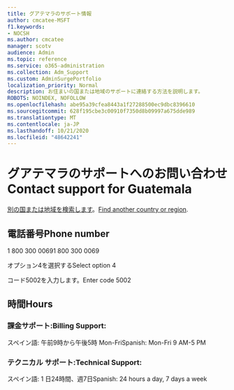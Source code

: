 ```yaml
---
title: グアテマラのサポート情報
author: cmcatee-MSFT
f1.keywords:
- NOCSH
ms.author: cmcatee
manager: scotv
audience: Admin
ms.topic: reference
ms.service: o365-administration
ms.collection: Adm_Support
ms.custom: AdminSurgePortfolio
localization_priority: Normal
description: お住まいの国または地域のサポートに連絡する方法を説明します。
ROBOTS: NOINDEX, NOFOLLOW
ms.openlocfilehash: abe95a39cfea8443a1f27288500ec9dbc8396610
ms.sourcegitcommit: 628f195cbe3c00910f7350d8b09997a675dde989
ms.translationtype: MT
ms.contentlocale: ja-JP
ms.lasthandoff: 10/21/2020
ms.locfileid: "48642241"
---
```

# <a name="contact-support-for-guatemala"></a><span data-ttu-id="a58e5-103">グアテマラのサポートへのお問い合わせ</span><span class="sxs-lookup"><span data-stu-id="a58e5-103">Contact support for Guatemala</span></span>

<span data-ttu-id="a58e5-104">[別の国または地域を検索します](../contact-support-for-business-products.md)。</span><span class="sxs-lookup"><span data-stu-id="a58e5-104">[Find another country or region](../contact-support-for-business-products.md).</span></span>

## <a name="phone-number"></a><span data-ttu-id="a58e5-105">電話番号</span><span class="sxs-lookup"><span data-stu-id="a58e5-105">Phone number</span></span>
<span data-ttu-id="a58e5-106">1 800 300 0069</span><span class="sxs-lookup"><span data-stu-id="a58e5-106">1 800 300 0069</span></span>

<span data-ttu-id="a58e5-107">オプション4を選択する</span><span class="sxs-lookup"><span data-stu-id="a58e5-107">Select option 4</span></span>

<span data-ttu-id="a58e5-108">コード5002を入力します。</span><span class="sxs-lookup"><span data-stu-id="a58e5-108">Enter code 5002</span></span>

## <a name="hours"></a><span data-ttu-id="a58e5-109">時間</span><span class="sxs-lookup"><span data-stu-id="a58e5-109">Hours</span></span>
### <a name="billing-support"></a><span data-ttu-id="a58e5-110">課金サポート:</span><span class="sxs-lookup"><span data-stu-id="a58e5-110">Billing Support:</span></span>

<span data-ttu-id="a58e5-111">スペイン語: 午前9時から午後5時 Mon-Fri</span><span class="sxs-lookup"><span data-stu-id="a58e5-111">Spanish: Mon-Fri 9 AM-5 PM</span></span>

### <a name="technical-support"></a><span data-ttu-id="a58e5-112">テクニカル サポート:</span><span class="sxs-lookup"><span data-stu-id="a58e5-112">Technical Support:</span></span>

<span data-ttu-id="a58e5-113">スペイン語: 1 日24時間、週7日</span><span class="sxs-lookup"><span data-stu-id="a58e5-113">Spanish: 24 hours a day, 7 days a week</span></span>
